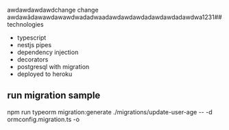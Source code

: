 awdawdawdawdchange 
change
awdawădawawdawawdwadadwaadawdawdawdadawdawdadawdwa1231## technologies

- typescript
- nestjs pipes
- dependency injection
- decorators
- postgresql with migration
- deployed to heroku

## run migration sample

npm run typeorm migration:generate ./migrations/update-user-age -- -d ormconfig.migration.ts -o
